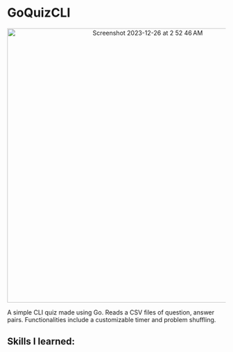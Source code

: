 # GoQuizCLI
<p align="center">
<img style="text-align: center;" width="632" alt="Screenshot 2023-12-26 at 2 52 46 AM" src="https://github.com/esslam-ashour/GoQuizCLI/assets/61587419/9710f1c8-5764-4e64-a9db-d9e831586b3b">
</p>

A simple CLI quiz made using Go. Reads a CSV files of question, answer pairs. Functionalities include a customizable timer and problem shuffling.

## Skills I learned:


